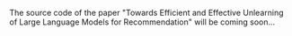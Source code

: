 The source code of the paper "Towards Efficient and Effective Unlearning of Large Language Models for Recommendation" will be coming soon...
